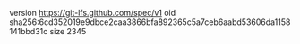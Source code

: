 version https://git-lfs.github.com/spec/v1
oid sha256:6cd352019e9dbce2caa3866bfa892365c5a7ceb6aabd53606da1158141bbd31c
size 2345
